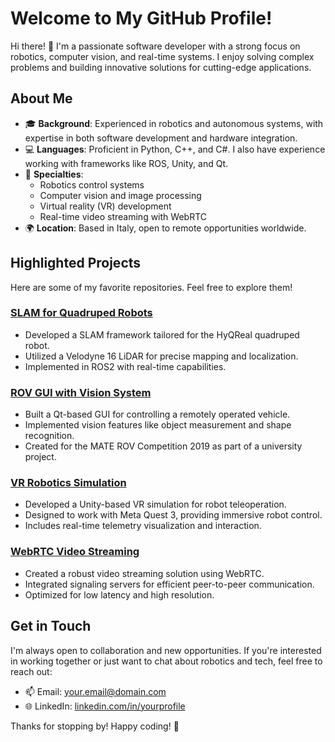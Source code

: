 # Welcome to My GitHub Profile!

Hi there! 👋 I'm a passionate software developer with a strong focus on robotics, computer vision, and real-time systems. I enjoy solving complex problems and building innovative solutions for cutting-edge applications.

## About Me

- 🎓 **Background**: Experienced in robotics and autonomous systems, with expertise in both software development and hardware integration.
- 💻 **Languages**: Proficient in Python, C++, and C#. I also have experience working with frameworks like ROS, Unity, and Qt.
- 🤖 **Specialties**:
  - Robotics control systems
  - Computer vision and image processing
  - Virtual reality (VR) development
  - Real-time video streaming with WebRTC
- 🌍 **Location**: Based in Italy, open to remote opportunities worldwide.

## Highlighted Projects

Here are some of my favorite repositories. Feel free to explore them!

### [SLAM for Quadruped Robots](https://github.com/example/slam-quadruped)
- Developed a SLAM framework tailored for the HyQReal quadruped robot.
- Utilized a Velodyne 16 LiDAR for precise mapping and localization.
- Implemented in ROS2 with real-time capabilities.

### [ROV GUI with Vision System](https://github.com/example/rov-gui)
- Built a Qt-based GUI for controlling a remotely operated vehicle.
- Implemented vision features like object measurement and shape recognition.
- Created for the MATE ROV Competition 2019 as part of a university project.

### [VR Robotics Simulation](https://github.com/example/vr-robotics)
- Developed a Unity-based VR simulation for robot teleoperation.
- Designed to work with Meta Quest 3, providing immersive robot control.
- Includes real-time telemetry visualization and interaction.

### [WebRTC Video Streaming](https://github.com/example/webrtc-streaming)
- Created a robust video streaming solution using WebRTC.
- Integrated signaling servers for efficient peer-to-peer communication.
- Optimized for low latency and high resolution.

## Get in Touch

I'm always open to collaboration and new opportunities. If you're interested in working together or just want to chat about robotics and tech, feel free to reach out:

- 📫 Email: [your.email@domain.com](mailto:your.email@domain.com)
- 🌐 LinkedIn: [linkedin.com/in/yourprofile](https://linkedin.com/in/yourprofile)

Thanks for stopping by! Happy coding! 🚀

